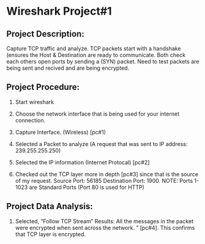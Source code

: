 # Wireshark Project#1

## Project Description: 
Capture TCP traffic and analyze. TCP packets start with a handshake (ensures the Host & Destination are ready to communicate. Both check each others open ports by sending a (SYN) packet. Need to test packets are being sent and recived and are being encrypted.

## Project Procedure: 
1. Start wireshark
2. Choose the network interface that is being used for your internet connection. 
3. Capture Interface. (Wireless) [pc#1)

4. Selected a Packet to analyze (A request that was sent to IP address: 239.255.255.250)

5. Selected the IP information (Internet Protocal) [pc#2]

6. Checked out the TCP layer more in depth [pc#3] since that is the source of my request. Source Port: 56185  Destination Port: 1900.
NOTE: Ports 1-1023 are Standard Ports (Port 80 is used for HTTP)

## Project Data Analysis: 
1. Selected, “Follow TCP Stream” 
Results: All the messages in the packet were encrypted when sent across the network. ” [pc#4]. This confirms that TCP layer is encrypted. 
